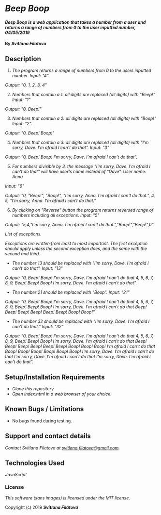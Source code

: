 # _Beep Boop_

#### _Beep Boop is a web application that takes a number from a user and returns a range of numbers from 0 to the user inputted number,  04/05/2019_

#### By _**Svitlana Filatova**_

## Description

1. _The program returns a range of numbers from 0 to the users inputted number._
_Input: "4"_

_Output: "0, 1, 2, 3, 4"_

2. _Numbers that contain a 1: all digits are replaced (all digits) with "Beep!"_
_Input: "1"_

_Output: "0, Beep!"_

3. _Numbers that contain a 2: all digits are replaced (all digits) with "Boop!"_
_Input: "2"._

_Output: "0, Beep! Boop!"_

4. _Numbers that contain a 3: all digits are replaced (all digits) with "I'm sorry, Dave. I'm afraid I can't do that"._
_Input: "3"_

_Output: "0, Beep! Boop! I'm sorry, Dave. I'm afraid I can't do that"._

5. _For numbers divisible by 3, the message "I'm sorry, Dave. I'm afraid I can't do that" will have user's name instead of "Dave"._
_User name: Anna_

_Input: "6"_

_Output: "0, "Beep!", "Boop!", "I'm sorry, Anna. I'm afraid I can't do that.", 4, 5, "I'm sorry, Anna. I'm afraid I can't do that."_

6. _By clicking on "Reverse" button the program returns reversed range of numbers including all exceptions_.
_Input: "5"_

_Output: "5,4,"I'm sorry, Anna. I'm afraid I can't do that.","Boop!","Beep!",0"_

_List of exceptions._

_Exceptions are written from least to most important. The first exception should apply unless the second exception does, and the same with the second and third_.

* _The number 13 should be replaced with "I'm sorry, Dave. I'm afraid I can't do that"._
_Input: "13"_

_Output: "0, Beep! Boop! I'm sorry, Dave. I'm afraid I can't do that 4, 5, 6, 7, 8, 9, Beep! Beep! Boop! I'm sorry, Dave. I'm afraid I can't do that"._

* _The number 21 should be replaced with "Boop"._
_Input: "21"_

_Output: "0, Beep! Boop! I'm sorry, Dave. I'm afraid I can't do that 4, 5, 6, 7, 8, 9, Beep! Beep! Boop! I'm sorry, Dave. I'm afraid I can't do that Beep! Beep! Beep! Beep! Beep! Beep! Boop! Boop!"_

* _The number 32 should be replaced with "I'm sorry, Dave. I'm afraid I can't do that."_
_Input: "32"_

_Output: "0, Beep! Boop! I'm sorry, Dave. I'm afraid I can't do that 4, 5, 6, 7, 8, 9, Beep! Beep! Boop! I'm sorry, Dave. I'm afraid I can't do that Beep! Beep! Beep! Beep! Beep! Beep! Boop! Boop! Boop! I'm afraid I can't do that Boop! Boop! Boop! Boop! Boop! Boop! I'm sorry, Dave. I'm afraid I can't do that I'm sorry, Dave. I'm afraid I can't do that I'm sorry, Dave. I'm afraid I can't do that"._

## Setup/Installation Requirements

* _Clone this repository_
* _Open index.html in a web browser of your choice._

## Known Bugs / Limitations

* No bugs found during testing.

## Support and contact details

_Contact Svitlana Filatova at svitlana.filatova@gmail.com._

## Technologies Used

_JavaScript_

### License

*This software (sans images) is licensed under the MIT license.*

Copyright (c) 2019 **_Svitlana Filatova_**

